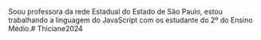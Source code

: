 Soou professora da rede Estadual do Estado de São Paulo, estou trabalhando a linguagem do JavaScript com os estudante do 2º do Ensino Médio.# Thiciane2024

